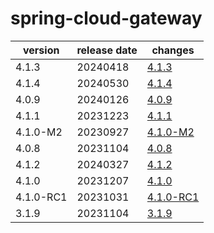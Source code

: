 # spring-cloud-gateway

|  version  | release date |               changes                |
|-----------|--------------|--------------------------------------|
| 4.1.3     | 20240418     | [4.1.3](./4.1.3-20240418.md)         |
| 4.1.4     | 20240530     | [4.1.4](./4.1.4-20240530.md)         |
| 4.0.9     | 20240126     | [4.0.9](./4.0.9-20240126.md)         |
| 4.1.1     | 20231223     | [4.1.1](./4.1.1-20231223.md)         |
| 4.1.0-M2  | 20230927     | [4.1.0-M2](./4.1.0-M2-20230927.md)   |
| 4.0.8     | 20231104     | [4.0.8](./4.0.8-20231104.md)         |
| 4.1.2     | 20240327     | [4.1.2](./4.1.2-20240327.md)         |
| 4.1.0     | 20231207     | [4.1.0](./4.1.0-20231207.md)         |
| 4.1.0-RC1 | 20231031     | [4.1.0-RC1](./4.1.0-RC1-20231031.md) |
| 3.1.9     | 20231104     | [3.1.9](./3.1.9-20231104.md)         |

